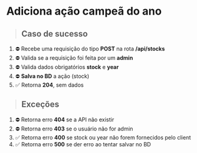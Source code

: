 # Adiciona ação campeã do ano

> ## Caso de sucesso

1. ⛔️  Recebe uma requisição do tipo **POST** na rota **/api/stocks**
2. ⛔️  Valida se a requisição foi feita por um **admin**
3. ⛔️  Valida dados obrigatórios **stock** e **year**
4. ⛔️  **Salva no BD** a ação (stock)
5. ✅  Retorna **204**, sem dados

> ## Exceções

1. ⛔️  Retorna erro **404** se a API não existir
2. ⛔️  Retorna erro **403** se o usuário não for admin
3. ✅  Retorna erro **400** se stock ou year não forem fornecidos pelo client
4. ✅  Retorna erro **500** se der erro ao tentar salvar no BD